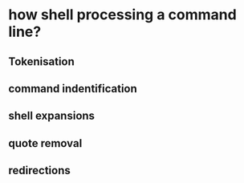 # how shell processing a command line? 

## Tokenisation 
## command indentification 
## shell expansions 
## quote removal
## redirections 
